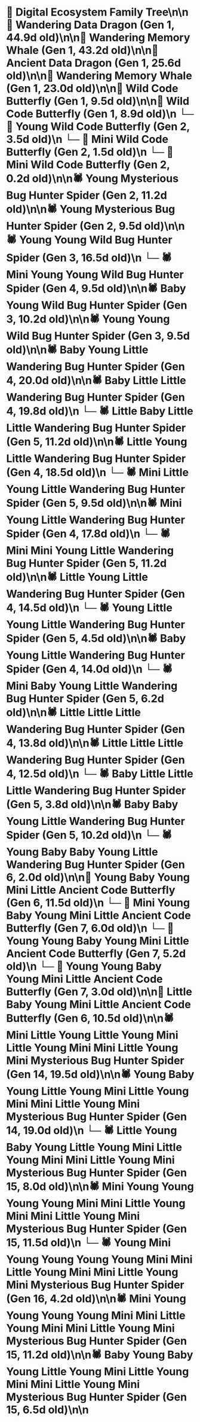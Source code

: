 # 🌳 Digital Ecosystem Family Tree\n\n🐉 Wandering Data Dragon (Gen 1, 44.9d old)\n\n🐋 Wandering Memory Whale (Gen 1, 43.2d old)\n\n🐉 Ancient Data Dragon (Gen 1, 25.6d old)\n\n🐋 Wandering Memory Whale (Gen 1, 23.0d old)\n\n🦋 Wild Code Butterfly (Gen 1, 9.5d old)\n\n🦋 Wild Code Butterfly (Gen 1, 8.9d old)\n  └─ 🦋 Young Wild Code Butterfly (Gen 2, 3.5d old)\n  └─ 🦋 Mini Wild Code Butterfly (Gen 2, 1.5d old)\n  └─ 🦋 Mini Wild Code Butterfly (Gen 2, 0.2d old)\n\n🕷️ Young Mysterious Bug Hunter Spider (Gen 2, 11.2d old)\n\n🕷️ Young Mysterious Bug Hunter Spider (Gen 2, 9.5d old)\n\n🕷️ Young Young Wild Bug Hunter Spider (Gen 3, 16.5d old)\n  └─ 🕷️ Mini Young Young Wild Bug Hunter Spider (Gen 4, 9.5d old)\n\n🕷️ Baby Young Wild Bug Hunter Spider (Gen 3, 10.2d old)\n\n🕷️ Young Young Wild Bug Hunter Spider (Gen 3, 9.5d old)\n\n🕷️ Baby Young Little Wandering Bug Hunter Spider (Gen 4, 20.0d old)\n\n🕷️ Baby Little Little Wandering Bug Hunter Spider (Gen 4, 19.8d old)\n  └─ 🕷️ Little Baby Little Little Wandering Bug Hunter Spider (Gen 5, 11.2d old)\n\n🕷️ Little Young Little Wandering Bug Hunter Spider (Gen 4, 18.5d old)\n  └─ 🕷️ Mini Little Young Little Wandering Bug Hunter Spider (Gen 5, 9.5d old)\n\n🕷️ Mini Young Little Wandering Bug Hunter Spider (Gen 4, 17.8d old)\n  └─ 🕷️ Mini Mini Young Little Wandering Bug Hunter Spider (Gen 5, 11.2d old)\n\n🕷️ Little Young Little Wandering Bug Hunter Spider (Gen 4, 14.5d old)\n  └─ 🕷️ Young Little Young Little Wandering Bug Hunter Spider (Gen 5, 4.5d old)\n\n🕷️ Baby Young Little Wandering Bug Hunter Spider (Gen 4, 14.0d old)\n  └─ 🕷️ Mini Baby Young Little Wandering Bug Hunter Spider (Gen 5, 6.2d old)\n\n🕷️ Little Little Little Wandering Bug Hunter Spider (Gen 4, 13.8d old)\n\n🕷️ Little Little Little Wandering Bug Hunter Spider (Gen 4, 12.5d old)\n  └─ 🕷️ Baby Little Little Little Wandering Bug Hunter Spider (Gen 5, 3.8d old)\n\n🕷️ Baby Baby Young Little Wandering Bug Hunter Spider (Gen 5, 10.2d old)\n  └─ 🕷️ Young Baby Baby Young Little Wandering Bug Hunter Spider (Gen 6, 2.0d old)\n\n🦋 Young Baby Young Mini Little Ancient Code Butterfly (Gen 6, 11.5d old)\n  └─ 🦋 Mini Young Baby Young Mini Little Ancient Code Butterfly (Gen 7, 6.0d old)\n  └─ 🦋 Young Young Baby Young Mini Little Ancient Code Butterfly (Gen 7, 5.2d old)\n  └─ 🦋 Young Young Baby Young Mini Little Ancient Code Butterfly (Gen 7, 3.0d old)\n\n🦋 Little Baby Young Mini Little Ancient Code Butterfly (Gen 6, 10.5d old)\n\n🕷️ Mini Little Young Little Young Mini Little Young Mini Mini Little Young Mini Mysterious Bug Hunter Spider (Gen 14, 19.5d old)\n\n🕷️ Young Baby Young Little Young Mini Little Young Mini Mini Little Young Mini Mysterious Bug Hunter Spider (Gen 14, 19.0d old)\n  └─ 🕷️ Little Young Baby Young Little Young Mini Little Young Mini Mini Little Young Mini Mysterious Bug Hunter Spider (Gen 15, 8.0d old)\n\n🕷️ Mini Young Young Young Young Mini Mini Little Young Mini Mini Little Young Mini Mysterious Bug Hunter Spider (Gen 15, 11.5d old)\n  └─ 🕷️ Young Mini Young Young Young Young Mini Mini Little Young Mini Mini Little Young Mini Mysterious Bug Hunter Spider (Gen 16, 4.2d old)\n\n🕷️ Mini Young Young Young Young Mini Mini Little Young Mini Mini Little Young Mini Mysterious Bug Hunter Spider (Gen 15, 11.2d old)\n\n🕷️ Baby Young Baby Young Little Young Mini Little Young Mini Mini Little Young Mini Mysterious Bug Hunter Spider (Gen 15, 6.5d old)\n\n